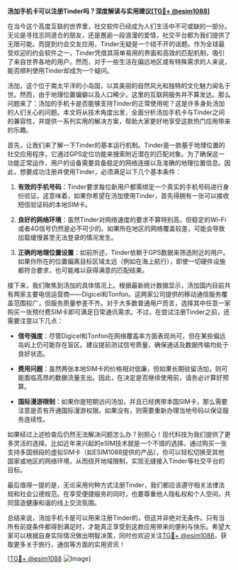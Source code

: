 **汤加手机卡可以注册Tinder吗？深度解读与实用建议[[TG💪+ @esim1088](https://t.me/s/esim1088)]**

在当今这个高度互联的世界里，社交软件已经成为人们生活中不可或缺的一部分。无论是寻找志同道合的朋友，还是邂逅一段浪漫的爱情，社交平台都为我们提供了无限可能。而提到约会交友应用，Tinder无疑是一个绕不开的话题。作为全球最受欢迎的约会软件之一，Tinder凭借其简单易用的界面和高效的匹配机制，吸引了来自世界各地的用户。然而，对于一些生活在偏远地区或有特殊需求的人来说，能否顺利使用Tinder却成为一个疑问。

汤加，这个位于南太平洋的小岛国，以其美丽的自然风光和独特的文化魅力闻名于世。然而，由于地理位置偏僻以及人口稀少，这里的互联网服务并不算发达。那么问题来了：汤加的手机卡是否能够支持Tinder的正常使用呢？这是许多身处汤加的人们关心的问题。本文将从技术角度出发，全面分析汤加手机卡与Tinder之间的兼容性，并提供一系列实用的解决方案，帮助大家更好地享受这款热门应用带来的乐趣。

首先，让我们来了解一下Tinder的基本运行机制。Tinder是一款基于地理位置的社交应用程序，它通过GPS定位功能来搜索附近潜在的匹配对象。为了确保这一功能正常运作，用户的设备需要具备稳定的网络连接以及准确的地理位置信息。因此，想要成功注册并使用Tinder，必须满足以下几个基本条件：

1. **有效的手机号码**：Tinder要求每位新用户都需绑定一个真实的手机号码进行身份验证。这意味着，如果你希望在汤加使用Tinder，首先得拥有一张可以接收短信验证码的本地SIM卡。
   
2. **良好的网络环境**：虽然Tinder对网络速度的要求不算特别高，但稳定的Wi-Fi或者4G信号仍然是必不可少的。如果所在地区的网络覆盖较差，可能会导致加载缓慢甚至无法登录的情况发生。

3. **正确的地理位置设置**：如前所述，Tinder依赖于GPS数据来筛选附近的用户。如果你所在的位置偏离目标区域太远（例如在海上航行），即使一切硬件设施都符合要求，也可能难以获得满意的匹配结果。

接下来，我们聚焦到汤加的具体情况上。根据最新统计数据显示，汤加国内目前共有两家主要电信运营商——Digicel和Tonfon。这两家公司提供的移动通信服务覆盖范围较广，但服务质量参差不齐。对于大多数普通用户而言，选择其中任意一家购买一张预付费SIM卡即可满足日常通讯需求。不过，在尝试注册Tinder之前，还需要注意以下几点：

- **信号强度**：尽管Digicel和Tonfon在网络覆盖率方面表现尚可，但在某些偏远岛屿上仍可能存在盲区。建议提前测试信号质量，确保通话及数据传输均处于良好状态。
  
- **费用问题**：虽然两张本地SIM卡的价格相对低廉，但如果长期驻留汤加，则可能面临高昂的数据流量支出。因此，在决定是否继续使用前，请务必计算好预算。

- **国际漫游限制**：如果你是短期访问汤加，并且已经携带本国SIM卡，那么需要注意是否有开通国际漫游权限。如果没有，则需要重新办理当地号码以保证服务连续性。

如果经过上述检查后仍然无法解决问题怎么办？别担心！现代科技为我们提供了更多灵活的选择。比如近年来兴起的eSIM技术就是一个不错的选择。通过购买一张支持多国频段的虚拟SIM卡（如ESIM1088提供的产品），你可以轻松切换至其他国家或地区的网络环境，从而绕开地域限制，实现无缝接入Tinder等社交平台的目标。

最后值得一提的是，无论采用何种方式注册Tinder，我们都应该遵守相关法律法规和社会公德规范。在享受便捷服务的同时，也要尊重他人隐私权和个人空间，共同营造健康和谐的线上交流氛围。

总结来说，汤加手机卡是可以用来注册Tinder的，但这并非绝对无条件。只有当所有前提条件都得到满足时，才能真正享受到这款应用带来的便利与快乐。希望大家可以根据自身实际情况做出明智决策，同时也欢迎关注[TG💪+ @esim1088](https://t.me/s/esim1088)，获取更多关于旅行、通信等方面的实用资讯！

[[TG💪+ @esim1088](https://t.me/s/esim1088) ![Image](https://i.postimg.cc/4NQfJmqS/Snipaste-2025-05-13-00-14-12.png)]